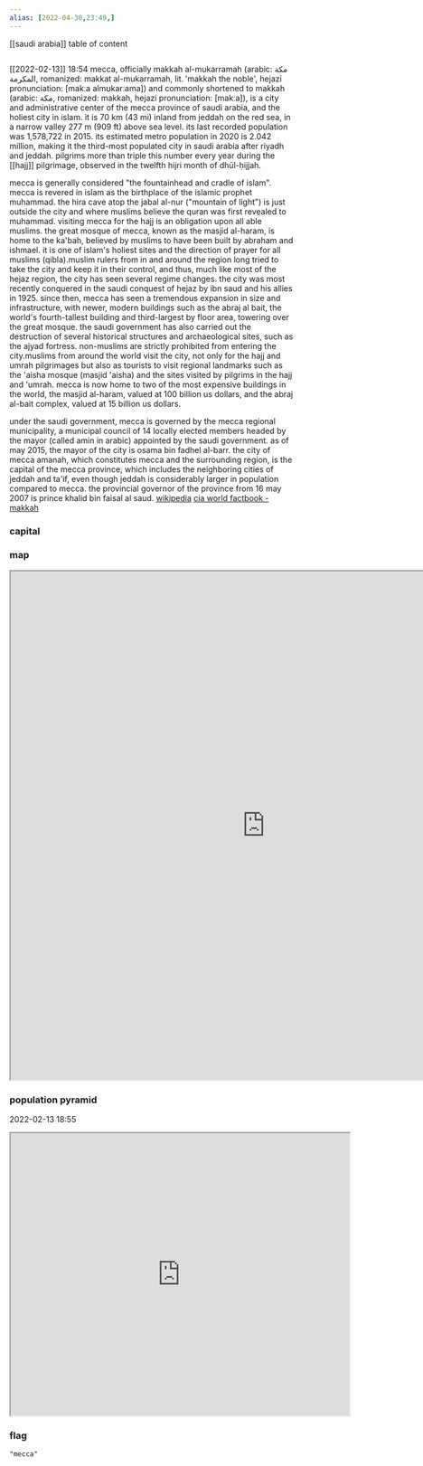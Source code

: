 ```yaml
---
alias: [2022-04-30,23:49,]
---
```

[[saudi arabia]]
table of content
```toc
```
[[2022-02-13]] 18:54
mecca, officially makkah al-mukarramah (arabic: مكة المكرمة, romanized: makkat al-mukarramah, lit. 'makkah the noble', hejazi pronunciation: [makːa almʊkarːama]) and commonly shortened to makkah (arabic: مكة, romanized: makkah, hejazi pronunciation: [makːa]), is a city and administrative center of the mecca province of saudi arabia, and the holiest city in islam. it is 70 km (43 mi) inland from jeddah on the red sea, in a narrow valley 277 m (909 ft) above sea level. its last recorded population was 1,578,722 in 2015. its estimated metro population in 2020 is 2.042 million, making it the third-most populated city in saudi arabia after riyadh and jeddah. pilgrims more than triple this number every year during the [[hajj]] pilgrimage, observed in the twelfth hijri month of dhūl-ḥijjah.

mecca is generally considered "the fountainhead and cradle of islam". mecca is revered in islam as the birthplace of the islamic prophet muhammad. the hira cave atop the jabal al-nur ("mountain of light") is just outside the city and where muslims believe the quran was first revealed to muhammad. visiting mecca for the hajj is an obligation upon all able muslims. the great mosque of mecca, known as the masjid al-haram, is home to the ka'bah, believed by muslims to have been built by abraham and ishmael. it is one of islam's holiest sites and the direction of prayer for all muslims (qibla).muslim rulers from in and around the region long tried to take the city and keep it in their control, and thus, much like most of the hejaz region, the city has seen several regime changes. the city was most recently conquered in the saudi conquest of hejaz by ibn saud and his allies in 1925. since then, mecca has seen a tremendous expansion in size and infrastructure, with newer, modern buildings such as the abraj al bait, the world's fourth-tallest building and third-largest by floor area, towering over the great mosque. the saudi government has also carried out the destruction of several historical structures and archaeological sites, such as the ajyad fortress. non-muslims are strictly prohibited from entering the city.muslims from around the world visit the city, not only for the hajj and umrah pilgrimages but also as tourists to visit regional landmarks such as the 'aisha mosque (masjid 'aisha) and the sites visited by pilgrims in the hajj and 'umrah. mecca is now home to two of the most expensive buildings in the world, the masjid al-haram, valued at 100 billion us dollars, and the abraj al-bait complex, valued at 15 billion us dollars.

under the saudi government, mecca is governed by the mecca regional municipality, a municipal council of 14 locally elected members headed by the mayor (called amin in arabic) appointed by the saudi government. as of may 2015, the mayor of the city is osama bin fadhel al-barr. the city of mecca amanah, which constitutes mecca and the surrounding region, is the capital of the mecca province, which includes the neighboring cities of jeddah and ta'if, even though jeddah is considerably larger in population compared to mecca. the provincial governor of the province from 16 may 2007 is prince khalid bin faisal al saud.
[wikipedia](https://en.wikipedia.org/wiki/mecca)
[cia world factbook - makkah](https://www.cia.gov/the-world-factbook/countries/makkah)
### capital

### map
<iframe src="https://duckduckgo.com/?t=ffab&q=makkah&ia=web&iaxm=about" width="900" height="900" ></iframe>

### population pyramid

2022-02-13 18:55

<iframe src="https://www.populationpyramid.net/makkah/2019/" width="600" height="500" ></iframe>

### flag

```query
"mecca"
```